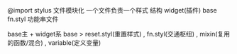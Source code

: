 @import stylus 文件模块化 一个文件负责一个样式
结构  widget(插件) base
fn.styl 功能串文件 

base主 + widget系
base > reset.styl(重置样式) , fn.styl(交通枢纽) , mixin(复用的函数/混合) , variable(定义变量)
